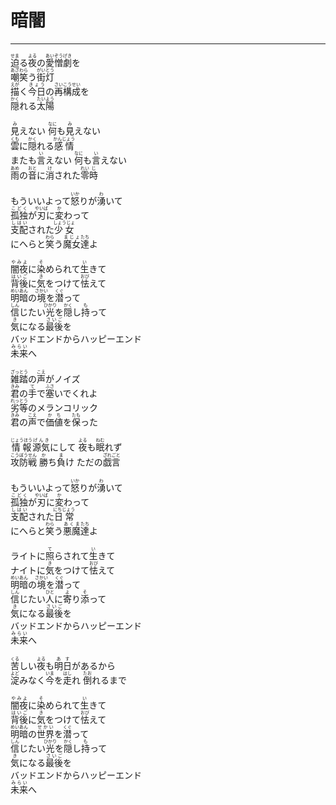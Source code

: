 # 暗闇
---
<lyric>
<ruby>迫<rt>せま</rt></ruby>る<ruby>夜<rt>よる</rt></ruby>の<ruby>愛憎<rt>あいぞう</rt></ruby><ruby>劇<rt>げき</rt></ruby>を<br/>
<ruby>嘲笑<rt>あざわら</rt></ruby>う<ruby>街灯<rt>がいとう</rt></ruby><br/>
<ruby>描<rt>えが</rt></ruby>く<ruby>今日<rt>きょう</rt></ruby>の<ruby>再<rt>さい</rt></ruby><ruby>構成<rt>こうせい</rt></ruby>を<br/>
<ruby>隠<rt>かく</rt></ruby>れる<ruby>太陽<rt>たいよう</rt></ruby><br/>
<br/>
<ruby>見<rt>み</rt></ruby>えない <ruby>何<rt>なに</rt></ruby>も<ruby>見<rt>み</rt></ruby>えない<br/>
<ruby>雲<rt>くも</rt></ruby>に<ruby>隠<rt>かく</rt></ruby>れる<ruby>感情<rt>かんじょう</rt></ruby><br/>
またも<ruby>言<rt>い</rt></ruby>えない <ruby>何<rt>なに</rt></ruby>も<ruby>言<rt>い</rt></ruby>えない<br/>
<ruby>雨<rt>あめ</rt></ruby>の<ruby>音<rt>おと</rt></ruby>に<ruby>消<rt>け</rt></ruby>された<ruby>零<rt>れい</rt></ruby><ruby>時<rt>じ</rt></ruby><br/>
<br/>
もういいよって<ruby>怒<rt>いか</rt></ruby>りが<ruby>湧<rt>わ</rt></ruby>いて<br/>
<ruby>孤独<rt>こどく</rt></ruby>が<ruby>刃<rt>やいば</rt></ruby>に<ruby>変<rt>か</rt></ruby>わって<br/>
<ruby>支配<rt>しはい</rt></ruby>された<ruby>少女<rt>しょうじょ</rt></ruby><br/>
にへらと<ruby>笑<rt>わら</rt></ruby>う<ruby>魔女<rt>まじょ</rt></ruby><ruby>達<rt>たち</rt></ruby>よ<br/>
<br/>
<ruby>闇夜<rt>やみよ</rt></ruby>に<ruby>染<rt>そ</rt></ruby>められて<ruby>生<rt>い</rt></ruby>きて<br/>
<ruby>背後<rt>はいご</rt></ruby>に<ruby>気<rt>き</rt></ruby>をつけて<ruby>怯<rt>おび</rt></ruby>えて<br/>
<ruby>明暗<rt>めいあん</rt></ruby>の<ruby>境<rt>さかい</rt></ruby>を<ruby>潜<rt>くぐ</rt></ruby>って<br/>
<ruby>信<rt>しん</rt></ruby>じたい<ruby>光<rt>ひかり</rt></ruby>を<ruby>隠<rt>かく</rt></ruby>し<ruby>持<rt>も</rt></ruby>って<br/>
<ruby>気<rt>き</rt></ruby>になる<ruby>最後<rt>さいご</rt></ruby>を<br/>
バッドエンドからハッピーエンド<br/>
<ruby>未来<rt>みらい</rt></ruby>へ<br/>
<br/>
<ruby>雑踏<rt>ざっとう</rt></ruby>の<ruby>声<rt>こえ</rt></ruby>がノイズ<br/>
<ruby>君<rt>きみ</rt></ruby>の<ruby>手<rt>て</rt></ruby>で<ruby>塞<rt>ふさ</rt></ruby>いでくれよ<br/>
<ruby>劣等<rt>れっとう</rt></ruby>のメランコリック<br/>
<ruby>君<rt>きみ</rt></ruby>の<ruby>声<rt>こえ</rt></ruby>で<ruby>価値<rt>かち</rt></ruby>を<ruby>保<rt>たも</rt></ruby>った<br/>
<br/>
<ruby>情報<rt>じょうほう</rt></ruby><ruby>源気<rt>げんき</rt></ruby>にして <ruby>夜<rt>よる</rt></ruby>も<ruby>眠<rt>ねむ</rt></ruby>れず<br/>
<ruby>攻防<rt>こうぼう</rt></ruby><ruby>戦<rt>せん</rt></ruby> <ruby>勝<rt>か</rt></ruby>ち<ruby>負<rt>ま</rt></ruby>け ただの<ruby>戯言<rt>ざれごと</rt></ruby><br/>
<br/>
もういいよって<ruby>怒<rt>いか</rt></ruby>りが<ruby>湧<rt>わ</rt></ruby>いて<br/>
<ruby>孤独<rt>こどく</rt></ruby>が<ruby>刃<rt>やいば</rt></ruby>に<ruby>変<rt>か</rt></ruby>わって<br/>
<ruby>支配<rt>しはい</rt></ruby>された<ruby>日常<rt>にちじょう</rt></ruby><br/>
にへらと<ruby>笑<rt>わら</rt></ruby>う<ruby>悪魔<rt>あくま</rt></ruby><ruby>達<rt>たち</rt></ruby>よ<br/>
<br/>
ライトに<ruby>照<rt>て</rt></ruby>らされて<ruby>生<rt>い</rt></ruby>きて<br/>
ナイトに<ruby>気<rt>き</rt></ruby>をつけて<ruby>怯<rt>おび</rt></ruby>えて<br/>
<ruby>明暗<rt>めいあん</rt></ruby>の<ruby>境<rt>さかい</rt></ruby>を<ruby>潜<rt>くぐ</rt></ruby>って<br/>
<ruby>信<rt>しん</rt></ruby>じたい<ruby>人<rt>ひと</rt></ruby>に<ruby>寄<rt>よ</rt></ruby>り<ruby>添<rt>そ</rt></ruby>って<br/>
<ruby>気<rt>き</rt></ruby>になる<ruby>最後<rt>さいご</rt></ruby>を<br/>
バッドエンドからハッピーエンド<br/>
<ruby>未来<rt>みらい</rt></ruby>へ<br/>
<br/>
<ruby>苦<rt>くる</rt></ruby>しい<ruby>夜<rt>よる</rt></ruby>も<ruby>明日<rt>あす</rt></ruby>があるから<br/>
<ruby>淀<rt>よど</rt></ruby>みなく<ruby>今<rt>いま</rt></ruby>を<ruby>走<rt>はし</rt></ruby>れ <ruby>倒<rt>たお</rt></ruby>れるまで<br/>
<br/>
<ruby>闇夜<rt>やみよ</rt></ruby>に<ruby>染<rt>そ</rt></ruby>められて<ruby>生<rt>い</rt></ruby>きて<br/>
<ruby>背後<rt>はいご</rt></ruby>に<ruby>気<rt>き</rt></ruby>をつけて<ruby>怯<rt>おび</rt></ruby>えて<br/>
<ruby>明暗<rt>めいあん</rt></ruby>の<ruby>世界<rt>せかい</rt></ruby>を<ruby>潜<rt>くぐ</rt></ruby>って<br/>
<ruby>信<rt>しん</rt></ruby>じたい<ruby>光<rt>ひかり</rt></ruby>を<ruby>隠<rt>かく</rt></ruby>し<ruby>持<rt>も</rt></ruby>って<br/>
<ruby>気<rt>き</rt></ruby>になる<ruby>最後<rt>さいご</rt></ruby>を<br/>
バッドエンドからハッピーエンド<br/>
<ruby>未来<rt>みらい</rt></ruby>へ<br/>
</lyric>
